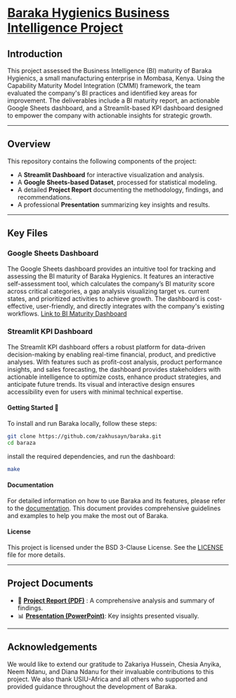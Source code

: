 # [Baraka Hygienics Business Intelligence Project](#)

## Introduction  
This project assessed the Business Intelligence (BI) maturity of Baraka Hygienics, a small manufacturing enterprise in Mombasa, Kenya. Using the Capability Maturity Model Integration (CMMI) framework, the team evaluated the company's BI practices and identified key areas for improvement. The deliverables include a BI maturity report, an actionable Google Sheets dashboard, and a Streamlit-based KPI dashboard designed to empower the company with actionable insights for strategic growth.

---

## Overview

This repository contains the following components of the project:
- A **Streamlit Dashboard** for interactive visualization and analysis.
- A **Google Sheets-based Dataset**, processed for statistical modeling.
- A detailed **Project Report** documenting the methodology, findings, and recommendations.
- A professional **Presentation** summarizing key insights and results.

---  

## Key Files

### Google Sheets Dashboard  
The Google Sheets dashboard provides an intuitive tool for tracking and assessing the BI maturity of Baraka Hygienics. It features an interactive self-assessment tool, which calculates the company’s BI maturity score across critical categories, a gap analysis visualizing target vs. current states, and prioritized activities to achieve growth. The dashboard is cost-effective, user-friendly, and directly integrates with the company's existing workflows. 
[Link to BI Maturity Dashboard](https://docs.google.com/spreadsheets/d/1wOV_PvVwgr913wmfmtqGosiqD7hXoMz8F9hNXd1hCIQ/edit?usp=sharing)

### Streamlit KPI Dashboard  
The Streamlit KPI dashboard offers a robust platform for data-driven decision-making by enabling real-time financial, product, and predictive analyses. With features such as profit-cost analysis, product performance insights, and sales forecasting, the dashboard provides stakeholders with actionable intelligence to optimize costs, enhance product strategies, and anticipate future trends. Its visual and interactive design ensures accessibility even for users with minimal technical expertise.

#### Getting Started 🚀

To install and run Baraka locally, follow these steps:

```sh
git clone https://github.com/zakhusayn/baraka.git
cd baraza
```
install the required dependencies, and run the dashboard:
```bash
make
```

#### Documentation
For detailed information on how to use Baraka and its features, please refer to the [documentation](docs). This document provides comprehensive guidelines and examples to help you make the most out of Baraka.

#### License
This project is licensed under the BSD 3-Clause License. See the [LICENSE](LICENSE) file for more details.

---

## Project Documents
- 📄 **[Project Report (PDF)](https://drive.google.com/file/d/1XQznQPfsV8UG0-uMFzl6iuvd6ZkFDusx/view?usp=sharing)** : A comprehensive analysis and summary of findings.
- 📊 **[Presentation (PowerPoint)](https://www.canva.com/design/DAGKO3l7G5g/9rXwhebyvfadTvu9FQRyLQ/view?utm_content=DAGKO3l7G5g&utm_campaign=designshare&utm_medium=link&utm_source=editor)**: Key insights presented visually.

---

## Acknowledgements
 We would like to extend our gratitude to Zakariya Hussein, Chesia Anyika, Neem Ndanu, and Diana Ndanu for their invaluable contributions to this project. We also thank USIU-Africa and all others who supported and provided guidance throughout the development of Baraka.


